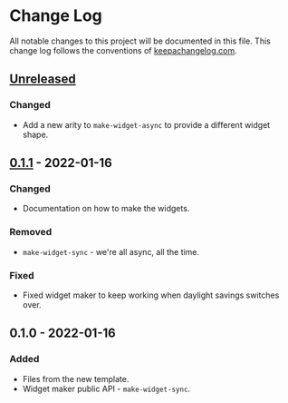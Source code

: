 # Change Log
All notable changes to this project will be documented in this file. This change log follows the conventions of [keepachangelog.com](http://keepachangelog.com/).

## [Unreleased]
### Changed
- Add a new arity to `make-widget-async` to provide a different widget shape.

## [0.1.1] - 2022-01-16
### Changed
- Documentation on how to make the widgets.

### Removed
- `make-widget-sync` - we're all async, all the time.

### Fixed
- Fixed widget maker to keep working when daylight savings switches over.

## 0.1.0 - 2022-01-16
### Added
- Files from the new template.
- Widget maker public API - `make-widget-sync`.

[Unreleased]: https://github.com/caesarhu/clojure-euler/compare/0.1.1...HEAD
[0.1.1]: https://github.com/caesarhu/clojure-euler/compare/0.1.0...0.1.1
